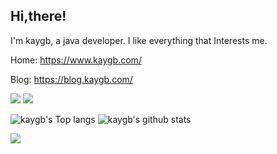 ## Hi,there! 


I'm kaygb, a java developer. I like everything that Interests me.

Home: https://www.kaygb.com/

Blog: https://blog.kaygb.com/

[![](https://data.jsdelivr.com/v1/package/gh/kaygb/kaygb/badge)](https://www.jsdelivr.com/package/gh/kaygb/kaygb)
[![](https://img.shields.io/github/license/kaygb/kaygb)](https://github.com/kaygb/kaygb/blob/master/LICENSE)


<img src="https://github-readme-stats.vercel.app/api/top-langs/?username=kaygb&layout=compact" alt="kaygb's Top langs"/>
<img src="https://github-readme-stats.vercel.app/api?username=kaygb&show_icons=true&icon_color=0366d6&bg_color=ffffff&hide_title=true&hide=contribs&include_all_commits=true" alt="kaygb's github stats"/>




[![](https://i.loli.net/2020/11/29/tTI94Yde7WmCfSV.png)](https://www.pixiv.net/artworks/85318529)


